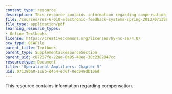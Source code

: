 ```yaml
---
content_type: resource
description: This resource contains information regarding compensation.
file: /courses/res-6-010-electronic-feedback-systems-spring-2013/07139ba01c8bd464ed6f8ec649db106d_MITRES_6-010S13_chap05.pdf
file_type: application/pdf
learning_resource_types:
- Online Textbooks
license: https://creativecommons.org/licenses/by-nc-sa/4.0/
ocw_type: OCWFile
parent_title: Textbook
parent_type: SupplementalResourceSection
parent_uid: c87237fe-22ae-0a95-48ee-30c2382847cc
resourcetype: Document
title: 'Operational Amplifiers: Chapter 5'
uid: 07139ba0-1c8b-d464-ed6f-8ec649db106d
---
```

This resource contains information regarding compensation.